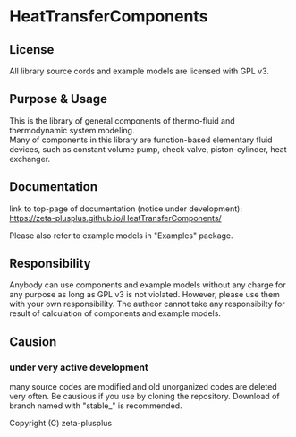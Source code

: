# HeatTransferComponents

## License
All library source cords and example models are licensed with GPL v3.

## Purpose & Usage
This is the library of general components of thermo-fluid and thermodynamic system modeling.  
Many of components in this library are function-based elementary fluid devices, such as constant volume pump, check valve, piston-cylinder, heat exchanger.


## Documentation
link to top-page of documentation (notice under development):  
https://zeta-plusplus.github.io/HeatTransferComponents/

Please also refer to example models in "Examples" package.

## Responsibility
Anybody can use components and example models without any charge for any purpose as long as GPL v3 is not violated. However, please use them with your own responsibility. The autheor cannot take any responsibilty for result of calculation of components and example models.

## Causion
### under very active development
many source codes are modified and old unorganized codes are deleted very often. Be causious if you use by cloning the repository. Download of branch named with "stable_" is recommended.

Copyright (C) zeta-plusplus
